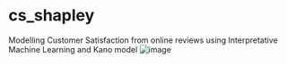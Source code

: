 # cs_shapley
Modelling Customer Satisfaction from online reviews
using Interpretative Machine Learning and Kano model
![image](https://user-images.githubusercontent.com/85447424/121343138-53342580-c95d-11eb-9a13-684df851e2a9.png)
